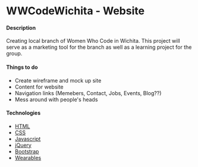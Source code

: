 <h1>WWCodeWichita - Website</h1>

<h4>Description</h4>
Creating local branch of Women Who Code in Wichita. This project will serve as a marketing tool for the branch as well as a learning project for the group. 

<h4>Things to do</h4>
<ul>
	<li>Create wireframe and mock up site</li>
	<li>Content for website</li>
	<li>Navigation links (Memebers, Contact, Jobs, Events, Blog??)</li>
	<li>Mess around with people's heads</li>
</ul>

<h4>Technologies</h4>
<ul>
	<li><a href="http://www.w3schools.com/html">HTML</a></li>
	<li><a href="http://www.w3schools.com/css">CSS</a></li>
	<li><a href="http://www.w3schools.com/js">Javascript</a></li>
	<li><a href="http://www.jquery.com">jQuery</a></li>
	<li><a href="http://www.getbootstrap.com">Bootstrap</a></li>
	<li><a href="http://www.adafruit.com">Wearables</a></li>
</ul>
